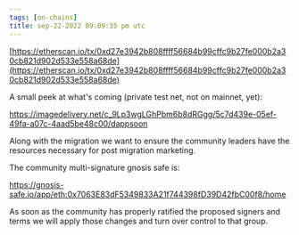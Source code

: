 ```yaml
---
tags: [on-chains]
title: sep-22-2022 09:09:35 pm utc
---
```


[https://etherscan.io/tx/0xd27e3942b808ffff56684b99cffc9b27fe000b2a30cb821d902d533e558a68de](https://etherscan.io/tx/0xd27e3942b808ffff56684b99cffc9b27fe000b2a30cb821d902d533e558a68de)

A small peek at what's coming (private test net, not on mainnet, yet):

https://imagedelivery.net/c_9Lp3wgLGhPbm6b8dRGgg/5c7d439e-05ef-49fa-a07c-4aad5be48c00/dappsoon

Along with the migration we want to ensure the community leaders have the resources necessary for post migration marketing.

The community multi-signature gnosis safe is:

https://gnosis-safe.io/app/eth:0x7063E83dF5349833A21f744398fD39D42fbC00f8/home

As soon as the community has properly ratified the proposed signers and terms we will apply those changes and turn over control to that group.
